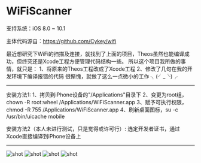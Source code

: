 # WiFiScanner

支持系统：iOS 8.0 ~ 10.1

主体代码源自：https://github.com/Cykey/wifi

最近想研究下WiFi的扫描及连接，就找到了上面的项目，Theos虽然也能编译成功，但终究还是Xcode工程方便管理代码结构一些。
所以这个项目我所做的事情，就只是：
	1、将原来的Theos工程改成了Xcode工程
	2、修改了几句在我的开发环境下编译报错的代码
很惭愧，就做了这么一点微小的工作 ╮(╯_╰)╭

---------------------------------------------------------------------------------------
安装方法1:
	1、拷贝到iPhone设备的"/Applications"目录下
	2、变更为root组，chown -R root:wheel /Applications/WiFiScanner.app
	3、赋予可执行权限，chmod -R 755 /Applications/WiFiScanner.app
	4、刷新桌面图标，su -c /usr/bin/uicache mobile

安装方法2（本人未进行测试，只是觉得或许可行）:
	选定开发者证书，通过Xcode直接编译到iPhone设备上

---------------------------------------------------------------------------------------
![shot](https://github.com/kasumar/WiFiScanner/raw/master/screenshot/1.jpg)
![shot](https://github.com/kasumar/WiFiScanner/raw/master/screenshot/2.jpg)
![shot](https://github.com/kasumar/WiFiScanner/raw/master/screenshot/3.jpg)
![shot](https://github.com/kasumar/WiFiScanner/raw/master/screenshot/4.jpg)

